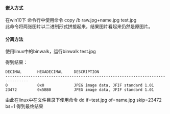 #### 嵌入方式
在win10下 命令行中使用命令 copy /b raw.jpg+name.jpg test.jpg  
此命令将两张图片以二进制形式拼接起来，结果图片看起来仍然是原图片。  


#### 分离方法
使用linux中的binwalk，运行binwalk test.jpg   

得到结果：

```
DECIMAL       HEXADECIMAL     DESCRIPTION
--------------------------------------------------------------------------------
0             0x0             JPEG image data, JFIF standard 1.01  
23472         0x5BB0          JPEG image data, JFIF standard 1.01
```

由此在linux中在文件目录下使用命令 dd if=test.jpg of=name.jpg skip=23472 bs=1
得到最终结果
